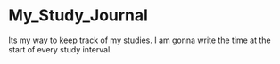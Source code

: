 # My_Study_Journal
Its my way to keep track of my studies.
I am gonna write the time at the start of every study interval.
